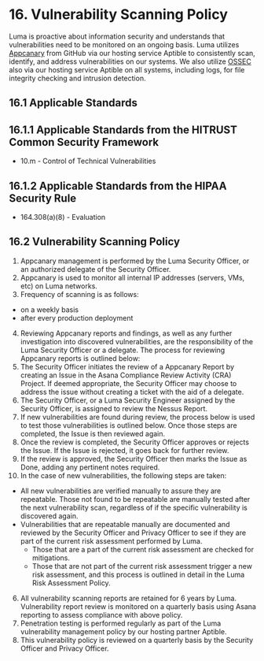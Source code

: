 # 16.  Vulnerability Scanning Policy

Luma is proactive about information security and understands that vulnerabilities need to be monitored on an ongoing basis. Luma utilizes [Appcanary](https://appcanary.com/) from GitHub via our hosting service Aptible to consistently scan, identify, and address vulnerabilities on our systems. We also utilize [OSSEC](http://www.ossec.net/) also via our hosting service Aptible on all systems, including logs, for file integrity checking and intrusion detection.

## 16.1 Applicable Standards

## 16.1.1 Applicable Standards from the HITRUST Common Security Framework

* 10.m - Control of Technical Vulnerabilities

## 16.1.2 Applicable Standards from the HIPAA Security Rule

* 164.308(a)(8) - Evaluation

##  16.2 Vulnerability Scanning Policy

1. Appcanary management is performed by the Luma Security Officer, or an authorized delegate of the Security Officer.
2. Appcanary is used to monitor all internal IP addresses (servers, VMs, etc) on Luma networks.
3. Frequency of scanning is as follows:
  * on a weekly basis
  * after every production deployment
4. Reviewing Appcanary reports and findings, as well as any further investigation into discovered vulnerabilities, are the responsibility of the Luma Security Officer or a delegate. The process for reviewing Appcanary reports is outlined below:
  1. The Security Officer initiates the review of a Appcanary Report by creating an Issue in the Asana Compliance Review Activity (CRA) Project. If deemed appropriate, the Security Officer may choose to address the issue without creating a ticket with the aid of a delegate.
  2. The Security Officer, or a Luma Security Engineer assigned by the Security Officer, is assigned to review the Nessus Report.
  3. If new vulnerabilities are found during review, the process below is used to test those vulnerabilities is outlined below. Once those steps are completed, the Issue is then reviewed again.
  4. Once the review is completed, the Security Officer approves or rejects the Issue. If the Issue is rejected, it goes back for further review.
  5. If the review is approved, the Security Officer then marks the Issue as Done, adding any pertinent notes required.
5. In the case of new vulnerabilities, the following steps are taken:
  * All new vulnerabilities are verified manually to assure they are repeatable. Those not found to be repeatable are manually tested after the next vulnerability scan, regardless of if the specific vulnerability is discovered again.
  * Vulnerabilities that are repeatable manually are documented and reviewed by the Security Officer and Privacy Officer to see if they are part of the current risk assessment performed by Luma.
    * Those that are a part of the current risk assessment are checked for mitigations.
    * Those that are not part of the current risk assessment trigger a new risk assessment, and this process is outlined in detail in the Luma Risk Assessment Policy.
6.  All vulnerability scanning reports are retained for 6 years by Luma. Vulnerability report review is monitored on a quarterly basis using Asana reporting to assess compliance with above policy.
7. Penetration testing is performed regularly as part of the Luma vulnerability management policy by our hosting partner Aptible.
8. This vulnerability policy is reviewed on a quarterly basis by the Security Officer and Privacy Officer.
